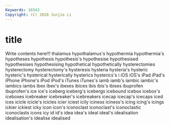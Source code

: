 ```yaml
---
Keywords: 16543
Copyright: (C) 2020 Junjie Li
---
```


# title

Write contents here!!!
thalamus 
hypothalamus's
hypothermia 
hypothermia's 
hypotheses 
hypothesis 
hypothesis's 
hypothesise 
hypothesised 
hypothesises 
hypothesising 
hypothetical
hypothetically 
hysterectomies 
hysterectomy 
hysterectomy's 
hysteresis 
hysteria 
hysteria's 
hysteric 
hysteric's 
hysterical
hysterically 
hysterics 
hysterics's 
i 
iOS 
iOS's 
iPad 
iPad's 
iPhone 
iPhone's
iPod 
iPod's 
iTunes 
iTunes's 
iamb 
iamb's 
iambic 
iambic's 
iambics 
iambs
ibex 
ibex's 
ibexes 
ibices 
ibis 
ibis's 
ibises 
ibuprofen 
ibuprofen's 
ice
ice's 
iceberg 
iceberg's 
icebergs 
icebound 
icebox 
icebox's 
iceboxes 
icebreaker 
icebreaker's
icebreakers 
icecap 
icecap's 
icecaps 
iced 
ices 
icicle 
icicle's 
icicles 
icier
iciest 
icily 
iciness 
iciness's 
icing 
icing's 
icings 
ickier 
ickiest 
icky
icon 
icon's 
iconoclast 
iconoclast's 
iconoclastic 
iconoclasts 
icons 
icy 
id 
id's
idea 
idea's 
ideal 
ideal's 
idealisation 
idealisation's 
idealise 
idealised 
